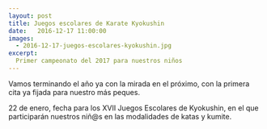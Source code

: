 ```yaml
---
layout: post
title: Juegos escolares de Karate Kyokushin
date:   2016-12-17 11:00:00
images:
  - 2016-12-17-juegos-escolares-kyokushin.jpg
excerpt:
  Primer campeonato del 2017 para nuestros niños
---
```

Vamos terminando el año ya con la mirada en el próximo, con la primera cita ya
fijada para nuestro más peques.

22 de enero, fecha para los XVII Juegos Escolares de Kyokushin, en el que
participarán nuestros niñ@s en las modalidades de katas y kumite.
